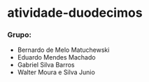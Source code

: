 # atividade-duodecimos

### Grupo:
- Bernardo de Melo Matuchewski
- Eduardo Mendes Machado
- Gabriel Silva Barros
- Walter Moura e Silva Junio
